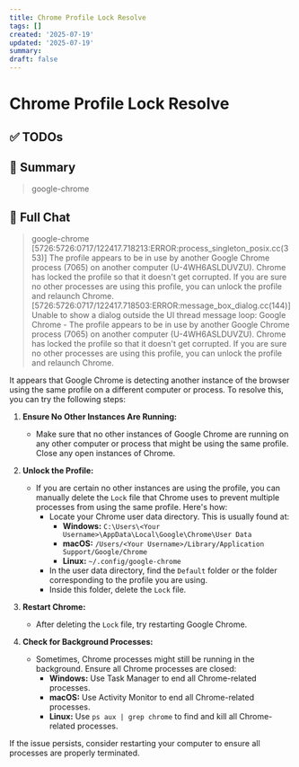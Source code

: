```yaml
---
title: Chrome Profile Lock Resolve
tags: []
created: '2025-07-19'
updated: '2025-07-19'
summary:
draft: false
---
```


# Chrome Profile Lock Resolve

## ✅ TODOs


## 📌 Summary
> google-chrome

## 🧠 Full Chat


> google-chrome
[5726:5726:0717/122417.718213:ERROR:process_singleton_posix.cc(353)] The profile appears to be in use by another Google Chrome process (7065) on another computer (U-4WH6ASLDUVZU).  Chrome has locked the profile so that it doesn't get corrupted.  If you are sure no other processes are using this profile, you can unlock the profile and relaunch Chrome.
[5726:5726:0717/122417.718503:ERROR:message_box_dialog.cc(144)] Unable to show a dialog outside the UI thread message loop: Google Chrome - The profile appears to be in use by another Google Chrome process (7065) on another computer (U-4WH6ASLDUVZU).  Chrome has locked the profile so that it doesn't get corrupted.  If you are sure no other processes are using this profile, you can unlock the profile and relaunch Chrome.




It appears that Google Chrome is detecting another instance of the browser using the same profile on a different computer or process. To resolve this, you can try the following steps:

1. **Ensure No Other Instances Are Running:**
   - Make sure that no other instances of Google Chrome are running on any other computer or process that might be using the same profile. Close any open instances of Chrome.

2. **Unlock the Profile:**
   - If you are certain no other instances are using the profile, you can manually delete the `Lock` file that Chrome uses to prevent multiple processes from using the same profile. Here's how:
     - Locate your Chrome user data directory. This is usually found at:
       - **Windows:** `C:\Users\<Your Username>\AppData\Local\Google\Chrome\User Data`
       - **macOS:** `/Users/<Your Username>/Library/Application Support/Google/Chrome`
       - **Linux:** `~/.config/google-chrome`
     - In the user data directory, find the `Default` folder or the folder corresponding to the profile you are using.
     - Inside this folder, delete the `Lock` file.

3. **Restart Chrome:**
   - After deleting the `Lock` file, try restarting Google Chrome.

4. **Check for Background Processes:**
   - Sometimes, Chrome processes might still be running in the background. Ensure all Chrome processes are closed:
     - **Windows:** Use Task Manager to end all Chrome-related processes.
     - **macOS:** Use Activity Monitor to end all Chrome-related processes.
     - **Linux:** Use `ps aux | grep chrome` to find and kill all Chrome-related processes.

If the issue persists, consider restarting your computer to ensure all processes are properly terminated.
